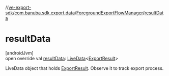 //[ve-export-sdk](../../../index.md)/[com.banuba.sdk.export.data](../index.md)/[ForegroundExportFlowManager](index.md)/[resultData](result-data.md)

# resultData

[androidJvm]\
open override val [resultData](result-data.md): [LiveData](https://developer.android.com/reference/kotlin/androidx/lifecycle/LiveData.html)&lt;[ExportResult](../-export-result/index.md)&gt;

LiveData object that holds [ExportResult](../-export-result/index.md). Observe it to track export process.

